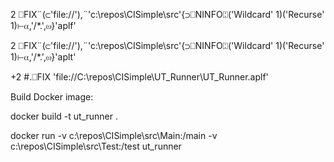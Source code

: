 
2 ⎕FIX¨(⊂'file://'),¨'c:\repos\CISimple\src'{⊃⎕NINFO⍠('Wildcard' 1)('Recurse' 1)⊢⍺,'/*.',⍵}'aplf'

2 ⎕FIX¨(⊂'file://'),¨'c:\repos\CISimple\src'{⊃⎕NINFO⍠('Wildcard' 1)('Recurse' 1)⊢⍺,'/*.',⍵}'aplt'

 +2 #.⎕FIX 'file://C:\repos\CISimple\UT_Runner\UT_Runner.aplf'

Build Docker image:
  
  docker build -t ut_runner .
  
  docker run -v c:\repos\CISimple\src\Main:/main -v c:\repos\CISimple\src\Test:/test ut_runner
